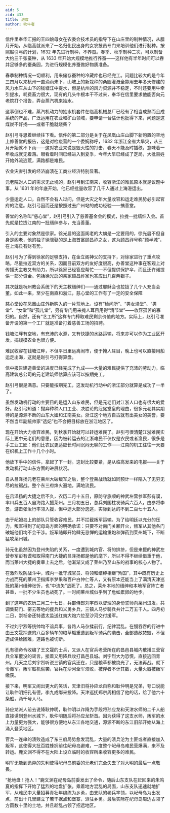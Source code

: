 ```yaml
---
aid: 5
zid: 433
title: 进度
author: 吹牛者
---
```


信件里奉华汇报的王四娘母女在农委会技术员的指导下在山庄里的制种情况，从腊月开始，从临高就派来了一名归化民出身的女农技员专门来培训他们进行制种。按照赵引弓的计划，1632 年先进行制种，不养蚕。春季、秋季制种二次，可以制备大约三千张蚕种，从 1633 年开始大规模地推行养蚕——这样他有半年时间可以吞并足够多的蚕桑园，为进行规模化养蚕做好物质准备。

春季制种情况一切顺利，用来储存蚕种的冷藏库也已经完工。问题比较大的是今年三四月以来杭州一直滴雨未下，山坡上的新栽种的桑园灌溉全靠用去年冬天修建的风力水车从山下的钱塘江中提水，但是杭州的风力资源并不稳定，不时还要用牛牵引提水，耗费畜力很大，现有的几头牛根本干不过来，奉华在信里要求他能否向元老院打个报告，弄台蒸汽机来抽水。

这事倒也不难，蒸汽机动力的抽水机套件在临高机械总厂已经有了相当成熟而且成系统的产品，广泛运用在农业和矿山领域，要申请一台估计也批得下来，问题是这煤炭不好找——或者干脆就烧柴？

赵引弓寻思着继续往下看。信件的第二部分是关于在凤凰山庄山脚下新购置的空地上修善堂的报告，这是对检疫营的一个委婉称呼，1632 年浙江全省大旱灾，从三月开始就不下雨——这对农业来说是毁灭性的打击，春天不能及时插秧，意味着一年收成就无着落。眼看着时间已经进入到夏季，今年大旱已经成了定局，大批百姓开始外流逃荒，满路都是难民。

农业灾害引发的经济崩溃在工商业经济特别显著。

元老院对人口的需求无止境的，赵引弓到江南来，收容浙江的难民原本就是议题中事。从 1631 年的年底开始，他已经批量收容了几千人通过上海港运出。

少量运走人口，自然不会有人过问，但是大灾之年大量收容和运走难民势必引起官府的注意。赵引弓因而还是按照过去广州站的成功经验——搞善堂。

善堂的名称叫“慈心堂”，赵引弓引入了慈善基金会的模式，拉拢一批缙绅入会。首先就是拉拢江南的一批缙绅参与，充当善董。

引入的主要对象然是徐家。徐光启的这面阁老的大旗是一定要用的，徐光启不但自身是阁老，他的独子徐骥娶的是上海首富顾昌祚之女，这为顾昌祚号称“顾半城”，在上海县有财有势。

赵引弓为了得到徐家的足够支持，在金立阁神父的支持下，对徐家进行了重点攻略，尽量拉近双方的关系，因而目前双方的友好度很高，办善堂这种事在客观上对传播天主教又有助力，所以徐家已经答应帮忙——不但提供保护伞，而且还许诺提供一部分资金。包括徐光启的亲家顾昌祚家也答应出几百两银子。

其次就是杭州教会系统下的天主教缙绅们——通过耶稣会也拉拢了几个人充当会董。如此一来，至少在南直和浙江，慈心堂的工作有了一定的安全保障

慈心堂设在凤凰山庄外新购入的一片荒地上。设有“检问所”、“男女澡堂”、“男堂”、“女堂”和“孤儿堂”，另有专门用来掩人耳目用得“清节堂”——收容孤苦的寡妇的。自然，还有“艺工所”这样专门榨取难民剩余价值的地方。实际上，赵引弓准备开设的第一个工厂就是准备打着慈善工场的招聘。

钱塘江畔有空地，有充沛的水源，又有快捷的水路运输，将来亦可以作为工业区开发。搞规模农业也很方便。

难民收容在钱塘江畔，不但平日里远离闹市，便于掩人耳目，晚上也可以直接用船运走出海，这就是赵引弓打得算盘。

信中报告建造善堂的进度已经完成了九成——大量的难民提供了充沛的劳动力，临高建筑总公司的元老建筑师估算应该可以按期完工。

赵引弓很是满意。只要能按期完工，这发动机行动中的浙江部分就算是成功了一半了。

虽然发动机行动的主要目的是运入山东难民，但是元老们对江浙人口也有很大的爱好。赵引弓知道：抛弃种种人口工业、决胜论的冠冕堂皇的理由，很多元老其实期待的是源源不断的山东大妞和江南美女。浙江这个地方自古就有出美女的美誉，要不然当年副统帅家“选妃”也不会把目标放在浙江地区了。

现在开始大力收容难民，到秋季开始就可以转运难民了。赵引弓很清楚江浙难民实际上更中元老们的意思，因为被转运去的江浙难民不仅仅是农民或者渔民，很多是手工业工匠：他们比农民更适应长时间沉闷无聊的工作——江南的机工往往一天要在织机上工作十几个小时。

他放下手中的信件，拿起了下一封。这封比较要紧，是从临高发来的电报——关于发动机行动山东方面的进展状况。

自从吕泽扬元老在莱州大破叛军之后，整个登莱战场就如同预计一样陷入了无穷无尽的拉锯战。整个东三府烽火遍地，满地流民。

在吕泽扬的大捷之后不久，农历二月十五日，原防守旅顺的神武左营参军彭有谟，率川兵五百人自海路入援莱州。三月初五日，总兵刘国柱发骑兵六百人，由参将李景，游击张汝行率领入援，但中途大部分逸逃，实际到达的不到二百七十五人。

由于屺姆岛上的部队只管收容难民，并不拦截叛军运输。为了给明廷以充分的压力，叛军得到了屺母岛方面的明确承诺：只要不对南门关厢开火，叛军从其他各门破城他们均不会干涉。叛军随即开始肆无忌惮的运输重炮和弹药到莱州城下，不断猛攻莱州城。

孙元化虽然因为登州失陷的关系，一度遭到城内官、将的排挤，但是来援的神武左营参军彭有谟和取得南门大捷的吕泽扬都是他的麾下，所以不得不继续借重于他，而当莱州大捷的奏章上去之后，他渐渐又成了莱州乃至山东的战事的核心人物了。

在激烈攻防战斗中，城内一批守城官员、将领和缙绅相继“殉国”，其中既有历史上力战而死的莱州卫指挥李梦果和百户白仲仁等人，又有原本还能当上了满清天津巡抚的莱州缙绅张忻，也“中流矢”战死了。总之，莱州本地的缙绅和本地军官阵亡者甚重，一批不少生员也战死了。一时间莱州城似乎到了危如累卵的地步。

到了这年的农历三月二十七日，兵部侍郎刘宇烈以督理的身份誓师向莱州进发，共调集蓟门、密云等地的援兵和义勇乡兵，三镇人马步骑兵共计二万五千人。四月初二日，崇祯帝还特遣太监送红夷大炮六位至沙河交付援军。

不过刘宇烈等统帅均不谙兵事，各路人马杂揉前行，纪律混乱。在慢吞吞的行进中由王文晟押送的八百多辆车的粮草辎重遭到叛军骑兵的袭击，全部遭敌焚毁，不但造成供给困难，道路也被切断。

孔有德命令收编了王文晟的士兵，又派人在官兵老营所在的昌邑县城内散播三营官兵全军覆没的谣言。接着又用降兵攻打昌邑县城。刘宇烈大为恐慌，直接逃回青州。几天之后刘宇烈听说三镇的官兵还在，只是粮草都被烧光了，无法再战。就下令撤军。叛军趁机偷袭，官兵在沙河全军溃败，被俘者不计其数，大量火器被叛军缴获。

接下来，明军又闹出更大的笑话，天津旧将孙应龙自称和耿仲明是兄弟，夸口说能让耿仲明把孔有德，李九成绑来投降。天津巡抚郑宗周相信了他的话，给了他六十条船，两千号人马。

孙应龙派人前去说降耿仲明，耿仲明以诈降为手段将孙应龙和天津水师的二千人船直接诱到登州水城下，耿仲明随后将孙应龙斩首。因为获得了这支水师，叛军的水上力量更为强大，能够很方便地从东江各地交通，源源不断的东江旧部开始从海上涌入登莱地区。

官兵一连串的溃败造成了东三府局势愈发混乱，大量的溃兵沦为土匪或者直接加入叛军，这使得大批百姓蜂拥前往屺母岛避难，一度整个屺母岛难民营爆满，来不及转运。鹿文渊不得不在大陆上设立临时的收容所来收容更多的难民。

明军无能到诡异的失利使得屺母岛前委的元老们完全失去了对大明的最后一点敬畏。

“抢地盘！抢人！”鹿文渊在屺母岛前委发出了命令，随后山东支队在赶回来的朱鸣夏的指挥下开始了猛烈的地盘扩张。乘着地方混乱的局面，山东支队迅速就地扩军，从难民中大量招募青壮年编练为乡勇，由支队的老兵率领，以屺母岛为出发点，前出十几里建立了若干据点和堡寨，派驻乡勇。最后实际在屺母岛周边占领了方圆数十里的土地，并且趁乱占领了招远地区。
